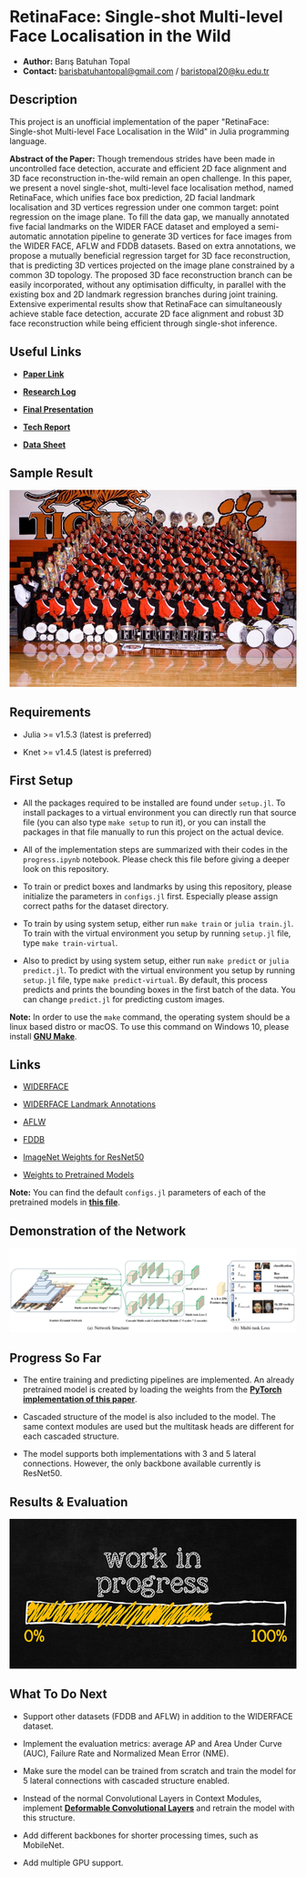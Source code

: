 # RetinaFace: Single-shot Multi-level Face Localisation in the Wild

* **Author:** Barış Batuhan Topal
* **Contact:** barisbatuhantopal@gmail.com / baristopal20@ku.edu.tr

## Description

This project is an unofficial implementation of the paper "RetinaFace: Single-shot Multi-level Face Localisation in the Wild" in Julia programming language. 

**Abstract of the Paper:** Though tremendous strides have been made in uncontrolled face detection, accurate and efficient 2D face alignment and 3D face reconstruction in-the-wild remain an open challenge. In this paper, we present a novel single-shot, multi-level face localisation method, named RetinaFace, which unifies face box prediction, 2D facial landmark localisation and 3D vertices regression under one common target: point regression on the image plane. To fill the data gap, we manually annotated five facial landmarks on the WIDER FACE dataset and employed a semi-automatic annotation pipeline to generate 3D vertices for face images from the WIDER FACE, AFLW and FDDB datasets. Based on extra annotations, we propose a mutually beneficial regression target for 3D face reconstruction, that is predicting 3D vertices projected on the image plane constrained by a common 3D topology. The proposed 3D face reconstruction branch can be easily incorporated, without any optimisation difficulty, in parallel with the existing box and 2D landmark regression branches during joint training. Extensive experimental results show that RetinaFace can simultaneously achieve stable face detection, accurate 2D face alignment and robust 3D face reconstruction while being efficient through single-shot inference.

## Useful Links

* [**Paper Link**](https://openaccess.thecvf.com/content_CVPR_2020/papers/Deng_RetinaFace_Single-Shot_Multi-Level_Face_Localisation_in_the_Wild_CVPR_2020_paper.pdf)

* [**Research Log**](https://docs.google.com/document/d/1fF8Y2ZG3iQvLiHqBY47O8yGQFobWY9JDyNRvDlUqJPQ/edit?usp=sharing) 

* [**Final Presentation**](https://docs.google.com/presentation/d/1lBw68_IdbSe_0n2KAlupRnDulvfzNrUMwx3sBkNl9p8/edit?usp=sharing)

* [**Tech Report**](https://www.overleaf.com/read/pbtyskcsdgyt)

* [**Data Sheet**](https://docs.google.com/spreadsheets/d/1Si1-91wCge3aq7liSTSFxGuJb3fO_-xHlAIzQkaLEyU/edit?usp=sharing) 


## Sample Result

![Sample Image Detection Result](./data/results/evaluated.jpg)

## Requirements

* Julia >= v1.5.3 (latest is preferred)

* Knet >= v1.4.5 (latest is preferred)

## First Setup

* All the packages required to be installed are found under `setup.jl`. To install packages to a virtual environment you can directly run that source file (you can also type `make setup` to run it), or you can install the packages in that file manually to run this project on the actual device.

* All of the implementation steps are summarized with their codes in the `progress.ipynb` notebook. Please check this file before giving a deeper look on this repository. 

* To train or predict boxes and landmarks by using this repository, please initialize the parameters in `configs.jl` first. Especially please assign correct paths for the dataset directory.

* To train by using system setup, either run `make train` or `julia train.jl`. To train with the virtual environment you setup by running `setup.jl` file, type `make train-virtual`.

* Also to predict by using system setup, either run `make predict` or `julia predict.jl`. To predict with the virtual environment you setup by running `setup.jl` file, type `make predict-virtual`. By default, this process predicts and prints the bounding boxes in the first batch of the data. You can change `predict.jl` for predicting custom images.

**Note:** In order to use the `make` command, the operating system should be a linux based distro or macOS. To use this command on Windows 10, please install [**GNU Make**](https://www.gnu.org/software/make/).

## Links

* [WIDERFACE](http://shuoyang1213.me/WIDERFACE/)

* [WIDERFACE Landmark Annotations](https://www.dropbox.com/s/7j70r3eeepe4r2g/retinaface_gt_v1.1.zip?dl=0)

* [AFLW](https://www.tugraz.at/institute/icg/research/team-bischof/lrs/downloads/aflw/)

* [FDDB](http://vis-www.cs.umass.edu/fddb/)

* [ImageNet Weights for ResNet50](https://www.vlfeat.org/matconvnet/models/imagenet-resnet-50-dag.mat)

* [Weights to Pretrained Models](https://drive.google.com/drive/folders/1GTyTgfmAG2BXvbDDy5n9Jv2ajv1IvWaw?usp=sharing)

**Note:** You can find the default `configs.jl` parameters of each of the pretrained models in [**this file**](./weights/info.txt).

## Demonstration of the Network

![Network Graph](./data/readme/network.JPG)

## Progress So Far

* The entire training and predicting pipelines are implemented. An already pretrained model is created by loading the weights from the [**PyTorch implementation of this paper**](https://github.com/biubug6/Pytorch_Retinaface). 

* Cascaded structure of the model is also included to the model. The same context modules are used but the multitask heads are different for each cascaded structure.

* The model supports both implementations with 3 and 5 lateral connections. However, the only backbone available currently is ResNet50.

## Results & Evaluation

![Work in Progress](./data/readme/work_in_progress.jpg)

## What To Do Next

* Support other datasets (FDDB and AFLW) in addition to the WIDERFACE dataset.

* Implement the evaluation metrics: average AP and Area Under Curve (AUC), Failure Rate and Normalized Mean Error (NME).

* Make sure the model can be trained from scratch and train the model for 5 lateral connections with cascaded structure enabled.

* Instead of the normal Convolutional Layers in Context Modules, implement [**Deformable Convolutional Layers**](https://arxiv.org/abs/1703.06211) and retrain the model with this structure.

* Add different backbones for shorter processing times, such as MobileNet.

* Add multiple GPU support.

